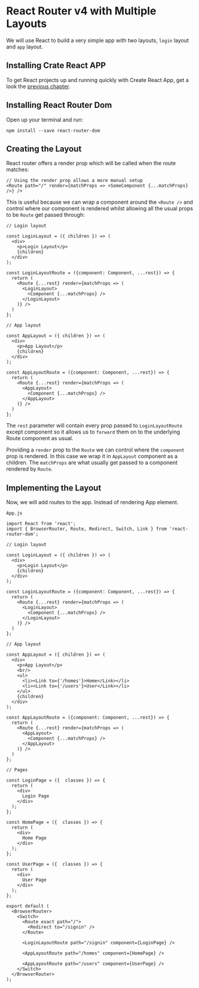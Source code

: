 # React Router v4 with Multiple Layouts

We will use React to build a very simple app with two layouts, `login` layout and `app` layout.

## Installing Crate React APP

To get React projects up and running quickly with Create React App, get a look the [previous chapter](/install-create-react-app).

## Installing React Router Dom

Open up your terminal and run:

```
npm install --save react-router-dom
```

## Creating the Layout

React router offers a render prop which will be called when the route matches:

```
// Using the render prop allows a more manual setup
<Route path="/" render={matchProps => <SomeComponent {...matchProps} />} />
```

This is useful because we can wrap a component around the `<Route />` and control where our component is rendered whilst allowing all the usual props to be `Route` get passed through:

```
// Login layout

const LoginLayout = ({ children }) => (                       
  <div>
    <p>Login Layout</p>
    {children}                                     
  </div>
);  

const LoginLayoutRoute = ({component: Component, ...rest}) => {
  return (
    <Route {...rest} render={matchProps => (
      <LoginLayout>
        <Component {...matchProps} />
      </LoginLayout>
    )} />
  )
};

// App layout

const AppLayout = ({ children }) => (                       
  <div>
    <p>App Layout</p>
    {children}                                          
  </div>           
);

const AppLayoutRoute = ({component: Component, ...rest}) => {
  return (
    <Route {...rest} render={matchProps => (
      <AppLayout>
        <Component {...matchProps} />
      </AppLayout>
    )} />
  )
};
```

The `rest` parameter will contain every prop passed to `LoginLayoutRoute` except component so it allows us to `forward` them on to the underlying Route component as usual.

Providing a `render` prop to the `Route` we can control where the `component` prop is rendered. In this case we wrap it in `AppLayout` component as a children. The `matchProps` are what usually get passed to a component rendered by `Route`.


## Implementing the Layout

Now, we will add routes to the app. Instead of rendering App element.

`App.js`

```
import React from 'react';
import { BrowserRouter, Route, Redirect, Switch, Link } from 'react-router-dom';

// Login layout

const LoginLayout = ({ children }) => (                       
  <div>
    <p>Login Layout</p>
    {children}                                     
  </div>
);  

const LoginLayoutRoute = ({component: Component, ...rest}) => {
  return (
    <Route {...rest} render={matchProps => (
      <LoginLayout>
        <Component {...matchProps} />
      </LoginLayout>
    )} />
  )
};

// App layout

const AppLayout = ({ children }) => (                       
  <div>
    <p>App Layout</p>
    <br/>
    <ul>
      <li><Link to={'/homes'}>Home</Link></li>
      <li><Link to={'/users'}>User</Link></li>
    </ul>
    {children}                                          
  </div>           
);

const AppLayoutRoute = ({component: Component, ...rest}) => {
  return (
    <Route {...rest} render={matchProps => (
      <AppLayout>
        <Component {...matchProps} />
      </AppLayout>
    )} />
  )
};

// Pages

const LoginPage = ({  classes }) => {
  return (
    <div>
      Login Page
    </div>
  );
};

const HomePage = ({  classes }) => {
  return (
    <div>
      Home Page
    </div>
  );
};

const UserPage = ({  classes }) => {
  return (
    <div>
      User Page
    </div>
  );
};

export default (
  <BrowserRouter>
    <Switch>
      <Route exact path="/">
        <Redirect to="/signin" />
      </Route>

      <LoginLayoutRoute path="/signin" component={LoginPage} />
      
      <AppLayoutRoute path="/homes" component={HomePage} />

      <AppLayoutRoute path="/users" component={UserPage} />
    </Switch>
  </BrowserRouter>
);
```

